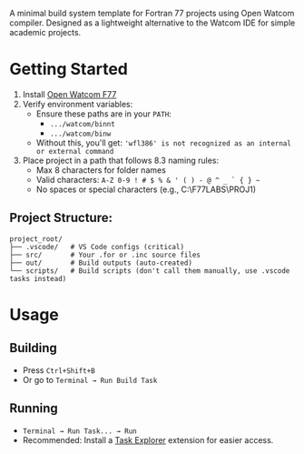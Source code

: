 A minimal build system template for Fortran 77 projects using Open Watcom compiler. Designed as a lightweight alternative to the Watcom IDE for simple academic projects.

# Getting Started
1. Install [Open Watcom F77](https://openwatcom.org/ftp/install/)
2. Verify environment variables:
   - Ensure these paths are in your `PATH`:
      - `.../watcom/binnt`
      - `.../watcom/binw`
   - Without this, you'll get: `'wfl386' is not recognized as an internal or external command`
3. Place project in a path that follows 8.3 naming rules:
   - Max 8 characters for folder names
   - Valid characters: ``A-Z 0-9 ! # $ % & ' ( ) - @ ^ _ ` { } ~``
   - No spaces or special characters (e.g., C:\F77LABS\PROJ1)

## Project Structure:
```
project_root/
├── .vscode/   # VS Code configs (critical)
├── src/       # Your .for or .inc source files
├── out/       # Build outputs (auto-created)
└── scripts/   # Build scripts (don't call them manually, use .vscode tasks instead)
```
# Usage
## Building
- Press `Ctrl+Shift+B`
- Or go to `Terminal → Run Build Task`

## Running
- `Terminal → Run Task... → Run`
- Recommended: Install a [Task Explorer](https://marketplace.visualstudio.com/items?itemName=spmeesseman.vscode-taskexplorer) extension for easier access.

